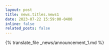 ```yaml
---
layout: post
title: news.titles.news1
date: 2023-07-22 15:59:00-0400
inline: false
related_posts: false
---
```


{% translate_file _news/announcement_1.md %}
